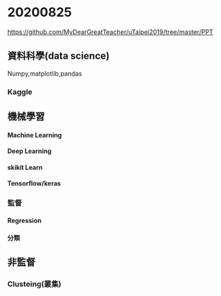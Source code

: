# 20200825

https://github.com/MyDearGreatTeacher/uTaipei2019/tree/master/PPT

## 資料科學(data science)

Numpy,matplotlib,pandas

### Kaggle

## 機械學習
#### Machine Learning
#### Deep Learning
#### skikit Learn
#### Tensorflow/keras

### 監督
#### Regression
#### 分類

## 非監督
### Clusteing(叢集)
